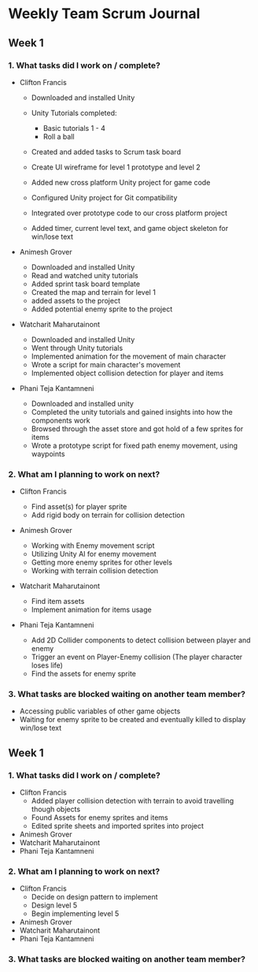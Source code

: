 # Weekly Team Scrum Journal

## Week 1

### 1. What tasks did I work on / complete?
* Clifton Francis
	* Downloaded and installed Unity
	* Unity Tutorials completed:
		- Basic tutorials 1 - 4
		- Roll a ball

	* Created and added tasks to Scrum task board
	* Create UI wireframe for level 1 prototype and level 2
	* Added new cross platform Unity project for game code
	* Configured Unity project for Git compatibility
	* Integrated over prototype code to our cross platform project
	* Added timer, current level text, and game object skeleton for win/lose text

* Animesh Grover
	* Downloaded and installed Unity
	* Read and watched unity tutorials
	* Added sprint task board template
	* Created the map and terrain for level 1
	* added assets to the project
	* Added potential enemy sprite to the project

* Watcharit Maharutainont
	* Downloaded and installed Unity
	* Went through Unity tutorials
	* Implemented animation for the movement of main character
	* Wrote a script for main character's movement
	* Implemented object collision detection for player and items

* Phani Teja Kantamneni
	* Downloaded and installed unity
	* Completed the unity tutorials and gained insights into how the components work
	* Browsed through the asset store and got hold of a few sprites for items
	* Wrote a prototype script for fixed path enemy movement, using waypoints

### 2. What am I planning to work on next?

* Clifton Francis
	* Find asset(s) for player sprite
	* Add rigid body on terrain for collision detection

* Animesh Grover
	* Working with Enemy movement script
	* Utilizing Unity AI for enemy movement
	* Getting more enemy sprites for other levels
	* Working with terrain collision detection

* Watcharit Maharutainont
	* Find item assets
	* Implement animation for items usage

* Phani Teja Kantamneni
	* Add 2D Collider components to detect collision between player and enemy
	* Trigger an event on Player-Enemy collision (The player character loses life)
	* Find the assets for enemy sprite 


### 3. What tasks are blocked waiting on another team member?

* Accessing public variables of other game objects
* Waiting for enemy sprite to be created and eventually killed to display win/lose text

## Week 1

### 1. What tasks did I work on / complete?

* Clifton Francis
	* Added player collision detection with terrain to avoid travelling though objects
	* Found Assets for enemy sprites and items
	* Edited sprite sheets and imported sprites into project 
* Animesh Grover
* Watcharit Maharutainont
* Phani Teja Kantamneni

### 2. What am I planning to work on next?

* Clifton Francis
	* Decide on design pattern to implement
	* Design level 5
	* Begin implementing level 5
* Animesh Grover
* Watcharit Maharutainont
* Phani Teja Kantamneni

### 3. What tasks are blocked waiting on another team member?